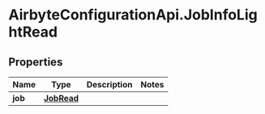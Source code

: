 # AirbyteConfigurationApi.JobInfoLightRead

## Properties

Name | Type | Description | Notes
------------ | ------------- | ------------- | -------------
**job** | [**JobRead**](JobRead.md) |  | 



